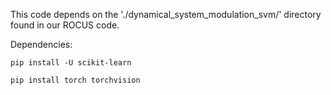 This code depends on the './dynamical_system_modulation_svm/' directory found in our ROCUS code. 

Dependencies:


```
pip install -U scikit-learn
```

```
pip install torch torchvision
```
